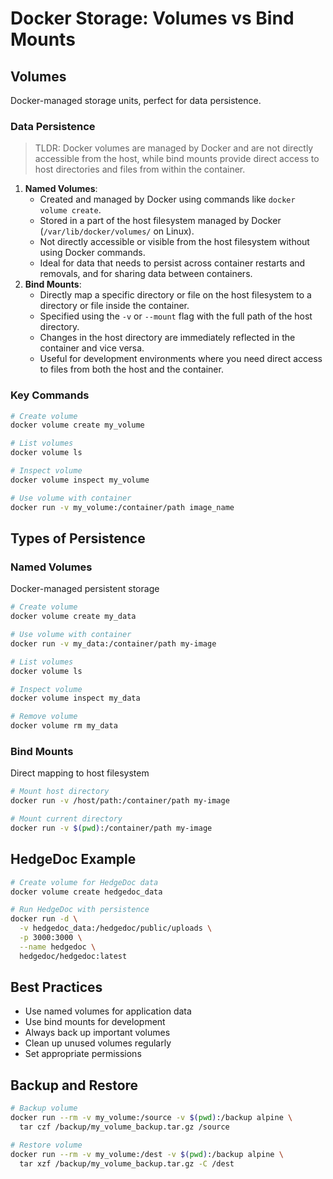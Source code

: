 # Docker Storage: Volumes vs Bind Mounts

## Volumes
Docker-managed storage units, perfect for data persistence.
### Data Persistence
> TLDR: Docker volumes are managed by Docker and are not directly accessible from the host, while bind mounts provide direct access to host directories and files from within the container.

1. **Named Volumes**:
   - Created and managed by Docker using commands like `docker volume create`.
   - Stored in a part of the host filesystem managed by Docker (`/var/lib/docker/volumes/` on Linux).
   - Not directly accessible or visible from the host filesystem without using Docker commands.
   - Ideal for data that needs to persist across container restarts and removals, and for sharing data between containers.
2. **Bind Mounts**:
   - Directly map a specific directory or file on the host filesystem to a directory or file inside the container.
   - Specified using the `-v` or `--mount` flag with the full path of the host directory.
   - Changes in the host directory are immediately reflected in the container and vice versa.
   - Useful for development environments where you need direct access to files from both the host and the container.


### Key Commands
```bash
# Create volume
docker volume create my_volume

# List volumes
docker volume ls

# Inspect volume
docker volume inspect my_volume

# Use volume with container
docker run -v my_volume:/container/path image_name
```


## Types of Persistence

### Named Volumes
Docker-managed persistent storage
```bash
# Create volume
docker volume create my_data

# Use volume with container
docker run -v my_data:/container/path my-image

# List volumes
docker volume ls

# Inspect volume
docker volume inspect my_data

# Remove volume
docker volume rm my_data
```

### Bind Mounts
Direct mapping to host filesystem
```bash
# Mount host directory
docker run -v /host/path:/container/path my-image

# Mount current directory
docker run -v $(pwd):/container/path my-image
```

## HedgeDoc Example
```bash
# Create volume for HedgeDoc data
docker volume create hedgedoc_data

# Run HedgeDoc with persistence
docker run -d \
  -v hedgedoc_data:/hedgedoc/public/uploads \
  -p 3000:3000 \
  --name hedgedoc \
  hedgedoc/hedgedoc:latest
```

## Best Practices
- Use named volumes for application data
- Use bind mounts for development
- Always back up important volumes
- Clean up unused volumes regularly
- Set appropriate permissions

## Backup and Restore
```bash
# Backup volume
docker run --rm -v my_volume:/source -v $(pwd):/backup alpine \
  tar czf /backup/my_volume_backup.tar.gz /source

# Restore volume
docker run --rm -v my_volume:/dest -v $(pwd):/backup alpine \
  tar xzf /backup/my_volume_backup.tar.gz -C /dest
```

